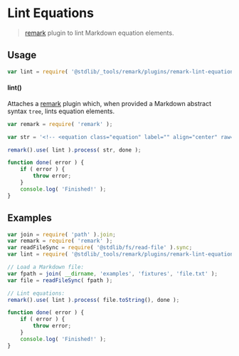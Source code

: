# Lint Equations

> [remark][remark] plugin to lint Markdown equation elements.

<section class="usage">

## Usage

```javascript
var lint = require( '@stdlib/_tools/remark/plugins/remark-lint-equations' );
```

#### lint()

Attaches a [remark][remark] plugin which, when provided a Markdown abstract syntax `tree`, lints equation elements.

<!-- eslint-disable no-useless-escape -->

```javascript
var remark = require( 'remark' );

var str = '<!-- <equation class="equation" label="" align="center" raw="|x| = \begin{cases} x & \textrm{if}}\ x \geq 0 \\ -x & \textrm{{if}\ x < 0\end{cases}" alt=""> -->\n\n<!-- </equation> -->';

remark().use( lint ).process( str, done );

function done( error ) {
    if ( error ) {
        throw error;
    }
    console.log( 'Finished!' );
}
```

</section>

<!-- /.usage -->

<section class="notes">

</section>

<!-- /.notes -->

<section class="examples">

## Examples

<!-- eslint-disable no-sync -->

<!-- eslint no-undef: "error" -->

```javascript
var join = require( 'path' ).join;
var remark = require( 'remark' );
var readFileSync = require( '@stdlib/fs/read-file' ).sync;
var lint = require( '@stdlib/_tools/remark/plugins/remark-lint-equations' );

// Load a Markdown file:
var fpath = join( __dirname, 'examples', 'fixtures', 'file.txt' );
var file = readFileSync( fpath );

// Lint equations:
remark().use( lint ).process( file.toString(), done );

function done( error ) {
    if ( error ) {
        throw error;
    }
    console.log( 'Finished!' );
}
```

</section>

<!-- /.examples -->

<section class="links">

[remark]: https://github.com/wooorm/remark

</section>

<!-- /.links -->
